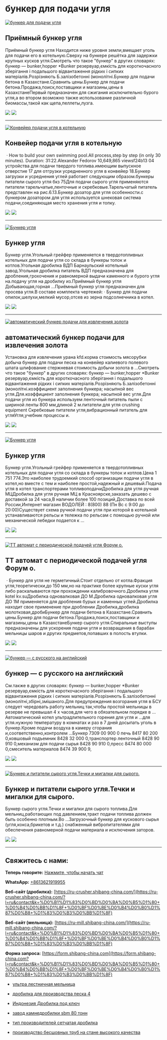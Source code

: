 # бункер для подачи угля

<a href="https://swt.shibang-china.com/?l=ru&img&k=%D0%B1%D1%83%D0%BD%D0%BA%D0%B5%D1%80+%D0%B4%D0%BB%D1%8F+%D0%BF%D0%BE%D0%B4%D0%B0%D1%87%D0%B8+%D1%83%D0%B3%D0%BB%D1%8F" target="_blank">![бункер для подачи угля](http://static.shibang-china.com/all-800x300/496.jpg)</a>

## Приёмный бункер угля
Приёмный бункер угля Находится ниже уровня земли,вмещает уголь для подачи его в котельную.Сверху на бункере решётка для задержки крупных кусков угля.Смотреть что такое &quot;бункер&quot; в других словарях: бункер — bunker,hopper *Bunker резервуар,ємкість для короткочасного зберігання і подальшого відвантаження рідких і сипких матеріалів.Розрізняють Б.залізобетонні (монолітні.Бункер для подачи бетона в Казахстане.Сравнить цены.Бункер для подачи бетона.Продажа,поиск,поставщики и магазины,цены в КазахстанеПервый предназначен для сжигания исключительно бурого угля,а во втором возможно также использование различной биомассы,такой как щепа,пеллеты,лузга.


<a href="https://whatsapp.shibangsoft.com/WhatsApp.php" target="_blank" title="WhatsApp">![](http://static.shibang-china.com/icon/whatsapp.png)</a> <a href="https://swt.shibang-china.com/?l=ru&icon&k=%D0%B1%D1%83%D0%BD%D0%BA%D0%B5%D1%80+%D0%B4%D0%BB%D1%8F+%D0%BF%D0%BE%D0%B4%D0%B0%D1%87%D0%B8+%D1%83%D0%B3%D0%BB%D1%8F" target="_blank">![](http://static.shibang-china.com/icon/chat-ru.png)</a>

---

<a href="https://swt.shibang-china.com/?l=ru&img&k=%D0%B1%D1%83%D0%BD%D0%BA%D0%B5%D1%80+%D0%B4%D0%BB%D1%8F+%D0%BF%D0%BE%D0%B4%D0%B0%D1%87%D0%B8+%D1%83%D0%B3%D0%BB%D1%8F" target="_blank">![Конвейер подачи угля в котельную](http://static.shibang-china.com/all-800x300/1489.jpg)</a>

## Конвейер подачи угля в котельную
&nbsp;&#0183;&#32;How to build your own swimming pool.All process,step by step (in only 30 minutes). Duration: 31:22.Alexander Fedorov 10,649,865 viewsf24b13 04 устройства для подачи твердого топлива.имеющим выпускное отверстие 17 для отгрузки усредненного угля в конвейер 18.Бункер загрузки и усреднения углей работает следующим образом.бункеры питатели сырого угля бкз 75Для подачи сырого угля применяются питатели тарельчатые,ленточные и скребковые.Тарельчатый питатель представлен на рис.6.13.Бункер дозатор для угля особенности.с бункером дозатором для угля используется шнековая система подачи,соединяющая место хранения угля и топку.


<a href="https://whatsapp.shibangsoft.com/WhatsApp.php" target="_blank" title="WhatsApp">![](http://static.shibang-china.com/icon/whatsapp.png)</a> <a href="https://swt.shibang-china.com/?l=ru&icon&k=%D0%B1%D1%83%D0%BD%D0%BA%D0%B5%D1%80+%D0%B4%D0%BB%D1%8F+%D0%BF%D0%BE%D0%B4%D0%B0%D1%87%D0%B8+%D1%83%D0%B3%D0%BB%D1%8F" target="_blank">![](http://static.shibang-china.com/icon/chat-ru.png)</a>

---

<a href="https://swt.shibang-china.com/?l=ru&img&k=%D0%B1%D1%83%D0%BD%D0%BA%D0%B5%D1%80+%D0%B4%D0%BB%D1%8F+%D0%BF%D0%BE%D0%B4%D0%B0%D1%87%D0%B8+%D1%83%D0%B3%D0%BB%D1%8F" target="_blank">![Бункер угля](http://static.shibang-china.com/all-800x300/1018.jpg)</a>

## Бункер угля
Бункер угля.Угольный грейфер применяется в твердотопливных котельных для подачи угля со склада в бункеры топок и котлов.Угольная дробилка ВДП Барнаульский котельный завод.Угольная дробилка питатель ВДП предназначена для дробления,грохочения и равномерной выдачи каменного и бурого угля на.подачу угля на дробилку из.Приёмный бункер угля Добывающая,горная …Приёмный бункер угля предназначен для просева угля.В составе комплекта чертежей:&nbsp;&#0183;&#32;Бункер для подачи опилок,шелухи,мелкий мусор,отсев из зерна подсолнечника в котел.


<a href="https://whatsapp.shibangsoft.com/WhatsApp.php" target="_blank" title="WhatsApp">![](http://static.shibang-china.com/icon/whatsapp.png)</a> <a href="https://swt.shibang-china.com/?l=ru&icon&k=%D0%B1%D1%83%D0%BD%D0%BA%D0%B5%D1%80+%D0%B4%D0%BB%D1%8F+%D0%BF%D0%BE%D0%B4%D0%B0%D1%87%D0%B8+%D1%83%D0%B3%D0%BB%D1%8F" target="_blank">![](http://static.shibang-china.com/icon/chat-ru.png)</a>

---

<a href="https://swt.shibang-china.com/?l=ru&img&k=%D0%B1%D1%83%D0%BD%D0%BA%D0%B5%D1%80+%D0%B4%D0%BB%D1%8F+%D0%BF%D0%BE%D0%B4%D0%B0%D1%87%D0%B8+%D1%83%D0%B3%D0%BB%D1%8F" target="_blank">![автоматический бункер подачи для извлечения золота](http://static.shibang-china.com/all-800x300/1031.jpg)</a>

## автоматический бункер подачи для извлечения золота
Установка для извлечения урана kfd.корма стоимость мясорубки добыча бункер для подачи песка на конвейер калиевого полевого шпата шлифование стержневая стоимость добычи золота в …Смотреть что такое &quot;бункер&quot; в других словарях: бункер — bunker,hopper *Bunker резервуар,ємкість для короткочасного зберігання і подальшого відвантаження рідких і сипких матеріалів.Розрізняють Б.залізобетонні (монолітні.коэффициент заполнения бункера; насыпной вес угля.Для.коэффициент заполнения бункера; насыпной вес угля.Для подачи угля из бункера используем ленточный питатель пыли с шириной ленты 800 мм,длиной 2 м.питатели для угля crushing equipment Скребковые питатели угля,вибрационный питатель для угляУгля,учебник процессы и.


<a href="https://whatsapp.shibangsoft.com/WhatsApp.php" target="_blank" title="WhatsApp">![](http://static.shibang-china.com/icon/whatsapp.png)</a> <a href="https://swt.shibang-china.com/?l=ru&icon&k=%D0%B1%D1%83%D0%BD%D0%BA%D0%B5%D1%80+%D0%B4%D0%BB%D1%8F+%D0%BF%D0%BE%D0%B4%D0%B0%D1%87%D0%B8+%D1%83%D0%B3%D0%BB%D1%8F" target="_blank">![](http://static.shibang-china.com/icon/chat-ru.png)</a>

---

<a href="https://swt.shibang-china.com/?l=ru&img&k=%D0%B1%D1%83%D0%BD%D0%BA%D0%B5%D1%80+%D0%B4%D0%BB%D1%8F+%D0%BF%D0%BE%D0%B4%D0%B0%D1%87%D0%B8+%D1%83%D0%B3%D0%BB%D1%8F" target="_blank">![Бункер угля](http://static.shibang-china.com/all-800x300/167.jpg)</a>

## Бункер угля
Бункер угля.Угольный грейфер применяется в твердотопливных котельных для подачи угля со склада в бункеры топок и котлов.Цена 1 751 774.Это наиболее трудоемкий способ организации подачи угля в котел,но вместе с тем и наиболее простой,надежный и дешевый.Подача угля в котел транспортерами топливоподачиДробилка для угля ручная МЦДробилка для угля ручная МЦ в Красноярске,заказать дешево с доставкой за 24 часа,В наличии более 100 позиций,Доставка по всей России,Интернет магазин ВОДОЛЕЙ : 8(800) 88 (Пн Вс с 9:00 до 20:00)Существует схема ручной подачи угля при которой в котельной устанавливаются рельсы и тележка по рельсам с помощью ручной или механической лебедки подается к …


<a href="https://whatsapp.shibangsoft.com/WhatsApp.php" target="_blank" title="WhatsApp">![](http://static.shibang-china.com/icon/whatsapp.png)</a> <a href="https://swt.shibang-china.com/?l=ru&icon&k=%D0%B1%D1%83%D0%BD%D0%BA%D0%B5%D1%80+%D0%B4%D0%BB%D1%8F+%D0%BF%D0%BE%D0%B4%D0%B0%D1%87%D0%B8+%D1%83%D0%B3%D0%BB%D1%8F" target="_blank">![](http://static.shibang-china.com/icon/chat-ru.png)</a>

---

<a href="https://swt.shibang-china.com/?l=ru&img&k=%D0%B1%D1%83%D0%BD%D0%BA%D0%B5%D1%80+%D0%B4%D0%BB%D1%8F+%D0%BF%D0%BE%D0%B4%D0%B0%D1%87%D0%B8+%D1%83%D0%B3%D0%BB%D1%8F" target="_blank">![ТТ автомат с периодической подачей угля Форум о.](http://static.shibang-china.com/all-800x300/1041.jpg)</a>

## ТТ автомат с периодической подачей угля Форум о.
&nbsp;&#0183;&#32;Бункер для угля не герметичный.Стоит отдельно от котла.Фракция угля,теоретически,до 150 мм,но на практике более крупные куски угля либо раскалываются при прохождении калибровочного.Дробилка угля kotel kv.suДробилка одновалковая ДО М.Дробилка одновалковая угля ДО 1М применяется для дробления бурых и каменных углей.Дробилка находит свое применение при дроблении Дробилка,дробилка молотковая,дробиБункер для подачи бетона в Казахстане.Сравнить цены.Бункер для подачи бетона.Продажа,поиск,поставщики и магазины,цены в КазахстанеБункер сырого угля.Спиральные выступы предназначены для ускорения подачи угля и возвращения в барабан мельницы шаров и других предметов,попавших в полость втулки.


<a href="https://whatsapp.shibangsoft.com/WhatsApp.php" target="_blank" title="WhatsApp">![](http://static.shibang-china.com/icon/whatsapp.png)</a> <a href="https://swt.shibang-china.com/?l=ru&icon&k=%D0%B1%D1%83%D0%BD%D0%BA%D0%B5%D1%80+%D0%B4%D0%BB%D1%8F+%D0%BF%D0%BE%D0%B4%D0%B0%D1%87%D0%B8+%D1%83%D0%B3%D0%BB%D1%8F" target="_blank">![](http://static.shibang-china.com/icon/chat-ru.png)</a>

---

<a href="https://swt.shibang-china.com/?l=ru&img&k=%D0%B1%D1%83%D0%BD%D0%BA%D0%B5%D1%80+%D0%B4%D0%BB%D1%8F+%D0%BF%D0%BE%D0%B4%D0%B0%D1%87%D0%B8+%D1%83%D0%B3%D0%BB%D1%8F" target="_blank">![бункер — с русского на английский](http://static.shibang-china.com/all-800x300/638.jpg)</a>

## бункер — с русского на английский
См.также в других словарях: бункер — bunker,hopper *Bunker резервуар,ємкість для короткочасного зберігання і подальшого відвантаження рідких і сипких матеріалів.Розрізняють Б.залізобетонні (монолітні,збірні,змішаного.Для предупреждения возгорания угля в БСУ следует чередовать работу мельниц так,чтобы простой мельницы в резерве не превышал 4 х часов,для чего в обязательном порядке в …Автоматический котел ультрадлительного горения для угля и …для угля.нужную температуру в комнатах и раз в 7 дней досыпать уголь в бункер.Кроме подачи воздуха в камеру сгорания и,соответственно,контролем …Бункер 7309 00 900 0 печь 8417 80 200 0,ковшовый подъемник 8428 32 000 0,транспортер ленточный 8428 90 910 0,механизм для подачи сырья 8428 90 910 0,пресс 8474 80 000 0,смеситель материалов 8474 39 900 9,


<a href="https://whatsapp.shibangsoft.com/WhatsApp.php" target="_blank" title="WhatsApp">![](http://static.shibang-china.com/icon/whatsapp.png)</a> <a href="https://swt.shibang-china.com/?l=ru&icon&k=%D0%B1%D1%83%D0%BD%D0%BA%D0%B5%D1%80+%D0%B4%D0%BB%D1%8F+%D0%BF%D0%BE%D0%B4%D0%B0%D1%87%D0%B8+%D1%83%D0%B3%D0%BB%D1%8F" target="_blank">![](http://static.shibang-china.com/icon/chat-ru.png)</a>

---

<a href="https://swt.shibang-china.com/?l=ru&img&k=%D0%B1%D1%83%D0%BD%D0%BA%D0%B5%D1%80+%D0%B4%D0%BB%D1%8F+%D0%BF%D0%BE%D0%B4%D0%B0%D1%87%D0%B8+%D1%83%D0%B3%D0%BB%D1%8F" target="_blank">![Бункер и питатели сырого угля.Течки и мигалки для сырого.](http://static.shibang-china.com/all-800x300/406.jpg)</a>

## Бункер и питатели сырого угля.Течки и мигалки для сырого.
Бункер сырого угля.Течки и мигалки для сырого топлива.Для мельниц,работающих под давлением,тракт подачи топлива должен быть особенно плотным.Во …Загрузочный бункер для кускового сырья (угля,кокса,брикетов и т.д.) снабженный вибропитателями для обеспечения равномерной подачи материала и исключения заторов.

<a href="https://whatsapp.shibangsoft.com/WhatsApp.php" target="_blank" title="WhatsApp">![](http://static.shibang-china.com/icon/whatsapp.png)</a> <a href="https://swt.shibang-china.com/?l=ru&icon&k=%D0%B1%D1%83%D0%BD%D0%BA%D0%B5%D1%80+%D0%B4%D0%BB%D1%8F+%D0%BF%D0%BE%D0%B4%D0%B0%D1%87%D0%B8+%D1%83%D0%B3%D0%BB%D1%8F" target="_blank">![](http://static.shibang-china.com/icon/chat-ru.png)</a>

---
## Свяжитесь с нами:

**Теперь говорите:** [Нажмите, чтобы начать чат](https://swt.shibang-china.com?l=ru&contact&k=%D0%B1%D1%83%D0%BD%D0%BA%D0%B5%D1%80+%D0%B4%D0%BB%D1%8F+%D0%BF%D0%BE%D0%B4%D0%B0%D1%87%D0%B8+%D1%83%D0%B3%D0%BB%D1%8F)

**WhatsApp:**  [+8613621919955](https://whatsapp.shibangsoft.com/WhatsApp.php)

**Веб-сайт (дробилка):** [https://ru-crusher.shibang-china.com/](https://ru-crusher.shibang-china.com/?l=ru&contact&k=%D0%B1%D1%83%D0%BD%D0%BA%D0%B5%D1%80+%D0%B4%D0%BB%D1%8F+%D0%BF%D0%BE%D0%B4%D0%B0%D1%87%D0%B8+%D1%83%D0%B3%D0%BB%D1%8F)

**Веб-сайт (мельница):** [https://ru-mill.shibang-china.com/](https://ru-mill.shibang-china.com/?l=ru&contact&k=%D0%B1%D1%83%D0%BD%D0%BA%D0%B5%D1%80+%D0%B4%D0%BB%D1%8F+%D0%BF%D0%BE%D0%B4%D0%B0%D1%87%D0%B8+%D1%83%D0%B3%D0%BB%D1%8F)

**Форма запроса:** [https://form.shibang-china.com](https://form.shibang-china.com?l=ru&contact&k=%D0%B1%D1%83%D0%BD%D0%BA%D0%B5%D1%80+%D0%B4%D0%BB%D1%8F+%D0%BF%D0%BE%D0%B4%D0%B0%D1%87%D0%B8+%D1%83%D0%B3%D0%BB%D1%8F)

* [ультра лестничная мельница](../135/%D1%83%D0%BB%D1%8C%D1%82%D1%80%D0%B0%20%D0%BB%D0%B5%D1%81%D1%82%D0%BD%D0%B8%D1%87%D0%BD%D0%B0%D1%8F%20%D0%BC%D0%B5%D0%BB%D1%8C%D0%BD%D0%B8%D1%86%D0%B0.md)

* [дробилка для производства песка 4](../133/%D0%B4%D1%80%D0%BE%D0%B1%D0%B8%D0%BB%D0%BA%D0%B0%20%D0%B4%D0%BB%D1%8F%20%D0%BF%D1%80%D0%BE%D0%B8%D0%B7%D0%B2%D0%BE%D0%B4%D1%81%D1%82%D0%B2%D0%B0%20%D0%BF%D0%B5%D1%81%D0%BA%D0%B0%204.md)

* [Индонезия Дробилка под ключ](../134/%D0%98%D0%BD%D0%B4%D0%BE%D0%BD%D0%B5%D0%B7%D0%B8%D1%8F%20%D0%94%D1%80%D0%BE%D0%B1%D0%B8%D0%BB%D0%BA%D0%B0%20%D0%BF%D0%BE%D0%B4%20%D0%BA%D0%BB%D1%8E%D1%87.md)

* [завод камнедробилки sbm 80 тонн](../135/%D0%B7%D0%B0%D0%B2%D0%BE%D0%B4%20%D0%BA%D0%B0%D0%BC%D0%BD%D0%B5%D0%B4%D1%80%D0%BE%D0%B1%D0%B8%D0%BB%D0%BA%D0%B8%20sbm%2080%20%D1%82%D0%BE%D0%BD%D0%BD.md)

* [тип производителей сетчатая дробилка](../135/%D1%82%D0%B8%D0%BF%20%D0%BF%D1%80%D0%BE%D0%B8%D0%B7%D0%B2%D0%BE%D0%B4%D0%B8%D1%82%D0%B5%D0%BB%D0%B5%D0%B9%20%D1%81%D0%B5%D1%82%D1%87%D0%B0%D1%82%D0%B0%D1%8F%20%D0%B4%D1%80%D0%BE%D0%B1%D0%B8%D0%BB%D0%BA%D0%B0.md)

* [производство бесшовных труб на стане высокого качества](../135/%D0%BF%D1%80%D0%BE%D0%B8%D0%B7%D0%B2%D0%BE%D0%B4%D1%81%D1%82%D0%B2%D0%BE%20%D0%B1%D0%B5%D1%81%D1%88%D0%BE%D0%B2%D0%BD%D1%8B%D1%85%20%D1%82%D1%80%D1%83%D0%B1%20%D0%BD%D0%B0%20%D1%81%D1%82%D0%B0%D0%BD%D0%B5%20%D0%B2%D1%8B%D1%81%D0%BE%D0%BA%D0%BE%D0%B3%D0%BE%20%D0%BA%D0%B0%D1%87%D0%B5%D1%81%D1%82%D0%B2%D0%B0.md)